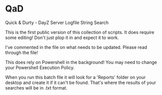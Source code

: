 # QaD
Quick &amp; Durty - DayZ Server Logfile String Search

This is the first public version of this collection of scripts. It does require some editing! Don't just plop it in and expect it to work.

I've commented in the file on what needs to be updated. Please read through the file!

This does rely on Powershell in the background! You may need to change your Powershell Execution Policy.

When you run this batch file it will look for a 'Reports' folder on your desktop and create it if it can't be found. That's where the results of your searches will be in .txt format.
